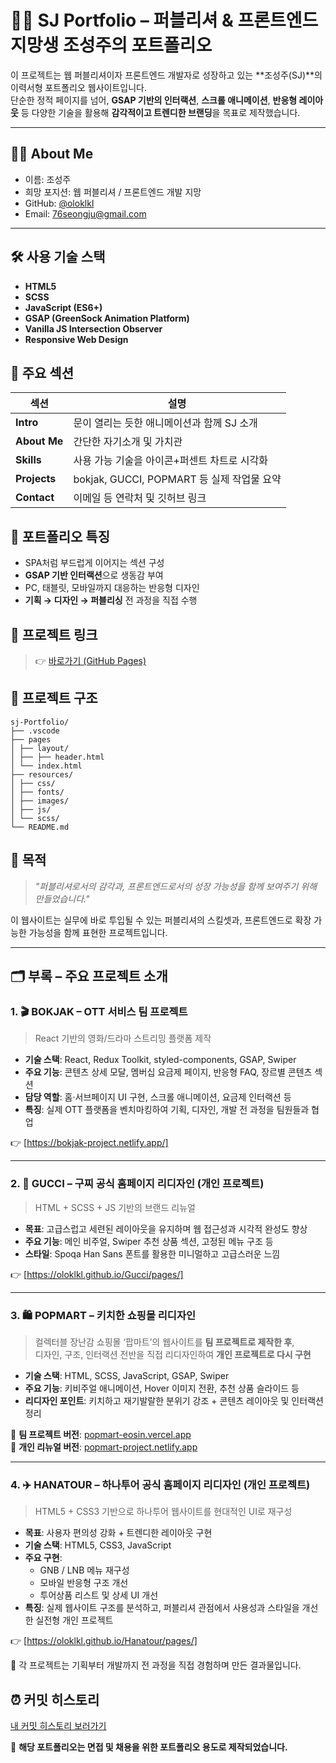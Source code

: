 # 🧑‍💻 SJ Portfolio – 퍼블리셔 & 프론트엔드 지망생 조성주의 포트폴리오

이 프로젝트는 웹 퍼블리셔이자 프론트엔드 개발자로 성장하고 있는 **조성주(SJ)**의 이력서형 포트폴리오 웹사이트입니다.  
단순한 정적 페이지를 넘어, **GSAP 기반의 인터랙션**, **스크롤 애니메이션**, **반응형 레이아웃** 등 다양한 기술을 활용해 **감각적이고 트렌디한 브랜딩**을 목표로 제작했습니다.

---

## 🙋‍♂️ About Me

- 이름: 조성주
- 희망 포지션: 웹 퍼블리셔 / 프론트엔드 개발 지망
- GitHub: [@oloklkl](https://github.com/oloklkl)
- Email: 76seongju@gmail.com

---

## 🛠️ 사용 기술 스택

- **HTML5**  
- **SCSS**  
- **JavaScript (ES6+)**  
- **GSAP (GreenSock Animation Platform)**  
- **Vanilla JS Intersection Observer**  
- **Responsive Web Design**

## 🎯 주요 섹션

| 섹션 | 설명 |
|------|------|
| **Intro** | 문이 열리는 듯한 애니메이션과 함께 SJ 소개 |
| **About Me** | 간단한 자기소개 및 가치관 |
| **Skills** | 사용 가능 기술을 아이콘+퍼센트 차트로 시각화 |
| **Projects** | bokjak, GUCCI, POPMART 등 실제 작업물 요약 |
| **Contact** | 이메일 등 연락처 및 깃허브 링크 |

## 🎨 포트폴리오 특징

- SPA처럼 부드럽게 이어지는 섹션 구성
- **GSAP 기반 인터랙션**으로 생동감 부여
- PC, 태블릿, 모바일까지 대응하는 반응형 디자인
- **기획 → 디자인 → 퍼블리싱** 전 과정을 직접 수행

## 🔗 프로젝트 링크

> 👉 [바로가기 (GitHub Pages)](https://oloklkl.github.io/sj-Portfolio/pages/)

## 📁 프로젝트 구조
```
sj-Portfolio/
├── .vscode
├── pages
│ ├── layout/
│ ├── ├── header.html
│ └── index.html
├── resources/
│ ├── css/
│ ├── fonts/
│ ├── images/
│ ├── js/
│ └── scss/
└── README.md
```

## 📌 목적

> *"퍼블리셔로서의 감각과, 프론트엔드로서의 성장 가능성을 함께 보여주기 위해 만들었습니다."*

이 웹사이트는 실무에 바로 투입될 수 있는 퍼블리셔의 스킬셋과, 프론트엔드로 확장 가능한 가능성을 함께 표현한 프로젝트입니다.


---

## 🗂️ 부록 – 주요 프로젝트 소개

### 1. 🎬 BOKJAK – OTT 서비스 팀 프로젝트
> React 기반의 영화/드라마 스트리밍 플랫폼 제작

- **기술 스택**: React, Redux Toolkit, styled-components, GSAP, Swiper
- **주요 기능**: 콘텐츠 상세 모달, 멤버십 요금제 페이지, 반응형 FAQ, 장르별 콘텐츠 섹션
- **담당 역할**: 홈·서브페이지 UI 구현, 스크롤 애니메이션, 요금제 인터랙션 등
- **특징**: 실제 OTT 플랫폼을 벤치마킹하여 기획, 디자인, 개발 전 과정을 팀원들과 협업

👉 [https://bokjak-project.netlify.app/]

---

### 2. 💼 GUCCI – 구찌 공식 홈페이지 리디자인 (개인 프로젝트)
> HTML + SCSS + JS 기반의 브랜드 리뉴얼

- **목표**: 고급스럽고 세련된 레이아웃을 유지하며 웹 접근성과 시각적 완성도 향상
- **주요 기능**: 메인 비주얼, Swiper 추천 상품 섹션, 고정된 메뉴 구조 등
- **스타일**: Spoqa Han Sans 폰트를 활용한 미니멀하고 고급스러운 느낌

👉 [https://oloklkl.github.io/Gucci/pages/]

---

### 3. 🛍️ POPMART – 키치한 쇼핑몰 리디자인

> 컬렉터블 장난감 쇼핑몰 ‘팝마트’의 웹사이트를 **팀 프로젝트로 제작한 후**,  
> 디자인, 구조, 인터랙션 전반을 직접 리디자인하여 **개인 프로젝트로 다시 구현**

- **기술 스택**: HTML, SCSS, JavaScript, GSAP, Swiper
- **주요 기능**: 키비주얼 애니메이션, Hover 이미지 전환, 추천 상품 슬라이드 등
- **리디자인 포인트**: 키치하고 재기발랄한 분위기 강조 + 콘텐츠 레이아웃 및 인터랙션 정리

🔗 **팀 프로젝트 버전**: [popmart-eosin.vercel.app](https://popmart-eosin.vercel.app/)  
🔗 **개인 리뉴얼 버전**: [popmart-project.netlify.app](https://popmart-project.netlify.app/)

---

### 4. ✈️ HANATOUR – 하나투어 공식 홈페이지 리디자인 (개인 프로젝트)

> HTML5 + CSS3 기반으로 하나투어 웹사이트를 현대적인 UI로 재구성

- **목표**: 사용자 편의성 강화 + 트렌디한 레이아웃 구현
- **기술 스택**: HTML5, CSS3, JavaScript
- **주요 구현**:
  - GNB / LNB 메뉴 재구성
  - 모바일 반응형 구조 개선
  - 투어상품 리스트 및 상세 UI 개선
- **특징**: 실제 웹사이트 구조를 분석하고, 퍼블리셔 관점에서 사용성과 스타일을 개선한 실전형 개인 프로젝트

👉 [https://oloklkl.github.io/Hanatour/pages/]

📌 각 프로젝트는 기획부터 개발까지 전 과정을 직접 경험하며 만든 결과물입니다.


## ⏰ 커밋 히스토리

[내 커밋 히스토리 보러가기](https://github.com/oloklkl/sj-Portfolio/commits/main/)





📌 **해당 포트폴리오는 면접 및 채용을 위한 포트폴리오 용도로 제작되었습니다.**
